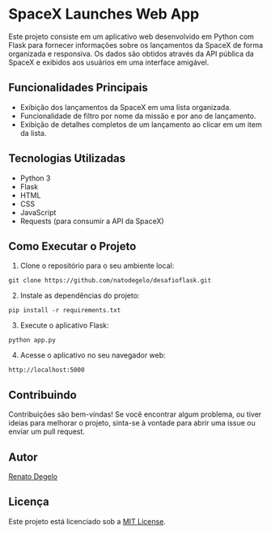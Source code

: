 # SpaceX Launches Web App

Este projeto consiste em um aplicativo web desenvolvido em Python com Flask para fornecer informações sobre os lançamentos da SpaceX de forma organizada e responsiva. Os dados são obtidos através da API pública da SpaceX e exibidos aos usuários em uma interface amigável.

## Funcionalidades Principais

- Exibição dos lançamentos da SpaceX em uma lista organizada.
- Funcionalidade de filtro por nome da missão e por ano de lançamento.
- Exibição de detalhes completos de um lançamento ao clicar em um item da lista.

## Tecnologias Utilizadas

- Python 3
- Flask
- HTML
- CSS
- JavaScript
- Requests (para consumir a API da SpaceX)

## Como Executar o Projeto

1. Clone o repositório para o seu ambiente local:

```
git clone https://github.com/natodegelo/desafioflask.git
```

2. Instale as dependências do projeto:

```
pip install -r requirements.txt
```

3. Execute o aplicativo Flask:

```
python app.py
```

4. Acesse o aplicativo no seu navegador web:

```
http://localhost:5000
```

## Contribuindo

Contribuições são bem-vindas! Se você encontrar algum problema, ou tiver ideias para melhorar o projeto, sinta-se à vontade para abrir uma issue ou enviar um pull request.

## Autor

[Renato Degelo](https://github.com/natodegelo/desafioflask.git)

## Licença

Este projeto está licenciado sob a [MIT License](https://opensource.org/licenses/MIT).
